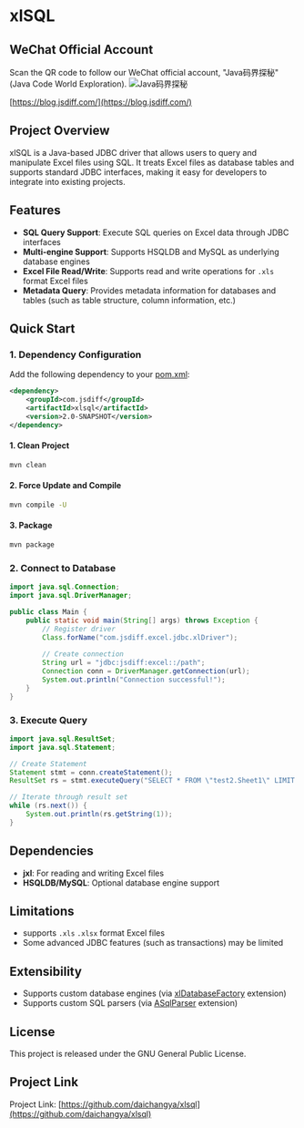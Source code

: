 # xlSQL

## WeChat Official Account

Scan the QR code to follow our WeChat official account, "Java码界探秘" (Java Code World Exploration).
![Java码界探秘](http://images.jsdiff.com/qrcode_for_gh_1e2587cc42b1_258_1587996055777.jpg)

[https://blog.jsdiff.com/](https://blog.jsdiff.com/)

## Project Overview

xlSQL is a Java-based JDBC driver that allows users to query and manipulate Excel files using SQL. It treats Excel files as database tables and supports standard JDBC interfaces, making it easy for developers to integrate into existing projects.

## Features

- **SQL Query Support**: Execute SQL queries on Excel data through JDBC interfaces
- **Multi-engine Support**: Supports HSQLDB and MySQL as underlying database engines
- **Excel File Read/Write**: Supports read and write operations for `.xls` format Excel files
- **Metadata Query**: Provides metadata information for databases and tables (such as table structure, column information, etc.)

## Quick Start

### 1. Dependency Configuration

Add the following dependency to your [pom.xml](https://github.com/daichangya/xlsql/blob/main/pom.xml):

```xml
<dependency>
    <groupId>com.jsdiff</groupId>
    <artifactId>xlsql</artifactId>
    <version>2.0-SNAPSHOT</version>
</dependency>
```


#### 1. Clean Project
```bash
mvn clean
```


#### 2. Force Update and Compile
```bash
mvn compile -U
```


#### 3. Package
```bash
mvn package
```


### 2. Connect to Database

```java
import java.sql.Connection;
import java.sql.DriverManager;

public class Main {
    public static void main(String[] args) throws Exception {
        // Register driver
        Class.forName("com.jsdiff.excel.jdbc.xlDriver");
        
        // Create connection
        String url = "jdbc:jsdiff:excel::/path";
        Connection conn = DriverManager.getConnection(url);
        System.out.println("Connection successful!");
    }
}
```


### 3. Execute Query

```java
import java.sql.ResultSet;
import java.sql.Statement;

// Create Statement
Statement stmt = conn.createStatement();
ResultSet rs = stmt.executeQuery("SELECT * FROM \"test2.Sheet1\" LIMIT 10");

// Iterate through result set
while (rs.next()) {
    System.out.println(rs.getString(1));
}
```


## Dependencies

- **jxl**: For reading and writing Excel files
- **HSQLDB/MySQL**: Optional database engine support

## Limitations

- supports `.xls`  `.xlsx` format Excel files
- Some advanced JDBC features (such as transactions) may be limited

## Extensibility

- Supports custom database engines (via [xlDatabaseFactory](https://github.com/daichangya/xlsql/blob/main/src/main/java/com/jsdiff/excel/database/xlDatabaseFactory.java#L36-L58) extension)
- Supports custom SQL parsers (via [ASqlParser](https://github.com/daichangya/xlsql/blob/main/src/main/java/com/jsdiff/excel/database/sql/ASqlParser.java#L20-L115) extension)

## License

This project is released under the GNU General Public License.

## Project Link

Project Link: [https://github.com/daichangya/xlsql](https://github.com/daichangya/xlsql)
